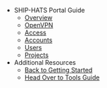 - SHIP-HATS Portal Guide
  - [Overview](ship-hats-portal-overview)
  - [OpenVPN](set-up-open-vpn)
  - [Access](access-ship-hats-portal)
  - [Accounts](manage-account)
  - [Users](manage-users)
  - [Projects](manage-projects)
- Additional Resources
  - [Back to Getting Started](https://docs.developer.tech.gov.sg/docs/ship-hats-getting-started-guide/#/) 
  - [Head Over to Tools Guide](https://docs.developer.tech.gov.sg/docs/ship-hats-tools-guide/#/tools-overview) 